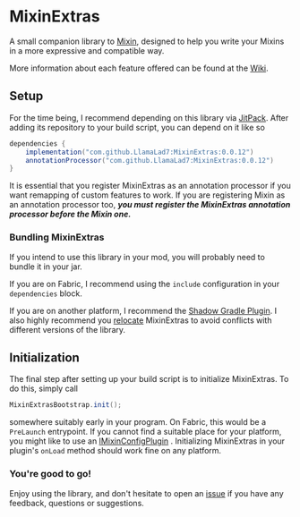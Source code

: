 # MixinExtras

A small companion library to [Mixin](https://github.com/SpongePowered/Mixin/), designed to help you write your Mixins in
a more expressive and compatible way.

More information about each feature offered can be found at the [Wiki](https://github.com/LlamaLad7/MixinExtras/wiki).

## Setup

For the time being, I recommend depending on this library via [JitPack](https://jitpack.io/). After adding its
repository to your build script, you can depend on it like so

```gradle
dependencies {
    implementation("com.github.LlamaLad7:MixinExtras:0.0.12")
    annotationProcessor("com.github.LlamaLad7:MixinExtras:0.0.12")
}
```

It is essential that you register MixinExtras as an annotation processor if you want remapping of custom features to
work. If you are registering Mixin as an annotation processor too, ***you must register the MixinExtras annotation
processor before the Mixin one.***

### Bundling MixinExtras

If you intend to use this library in your mod, you will probably need to bundle it in your jar.

If you are on Fabric, I recommend using the `include` configuration in your `dependencies` block.

If you are on another platform, I recommend the [Shadow Gradle Plugin](https://imperceptiblethoughts.com/shadow/). I
also highly recommend you [relocate](https://imperceptiblethoughts.com/shadow/configuration/relocation/) MixinExtras to
avoid conflicts with different versions of the library.

## Initialization

The final step after setting up your build script is to initialize MixinExtras. To do this, simply call

```java
MixinExtrasBootstrap.init();
```

somewhere suitably early in your program. On Fabric, this would be a `PreLaunch` entrypoint. If you cannot find a
suitable place for your platform, you might like to use
an [IMixinConfigPlugin](https://github.com/SpongePowered/Mixin/blob/master/src/main/java/org/spongepowered/asm/mixin/extensibility/IMixinConfigPlugin.java)
. Initializing MixinExtras in your plugin's `onLoad` method should work fine on any platform.

### You're good to go!

Enjoy using the library, and don't hesitate to open an [issue](https://github.com/LlamaLad7/MixinExtras/issues) if you
have any feedback, questions or suggestions.
